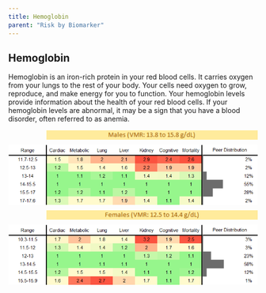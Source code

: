 ```yaml
---
title: Hemoglobin
parent: "Risk by Biomarker"
---
```



## Hemoglobin


Hemoglobin is an iron-rich protein in your red blood cells. It carries oxygen from your lungs to the rest of your body. Your cells need oxygen to grow, reproduce, and make energy for you to function. Your hemoglobin levels provide information about the health of your red blood cells. If your hemoglobin levels are abnormal, it may be a sign that you have a blood disorder, often referred to as anemia.

<div style="display: flex; flex-direction: column; gap: 10px;">

  <img src="/assets/images/vmrbiomarker_hemoglobin__male.png" alt="Hemoglobin VMR Male" style="margin-left: 15%">
  <img src="/assets/images/rr_hemoglobin__male.png" alt="Hemoglobin RR Male">

  <img src="/assets/images/vmrbiomarker_hemoglobin__female.png" alt="Hemoglobin VMR Female" style="margin-left: 15%; ">
  <img src="/assets/images/rr_hemoglobin__female.png" alt="Hemoglobin RR Female">

</div>



